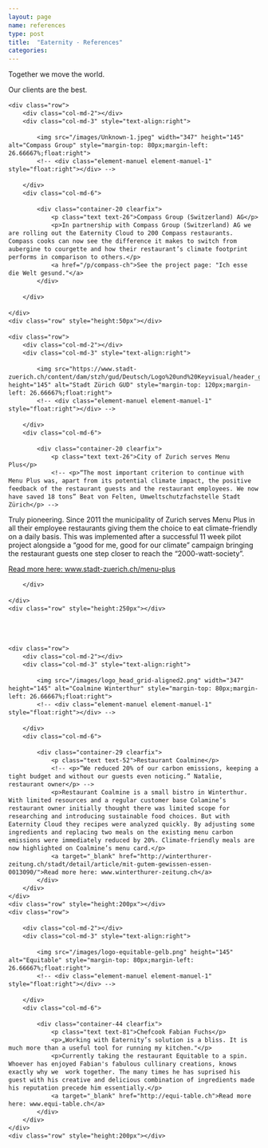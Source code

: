 ```yaml
---
layout: page
name: references
type: post
title:  "Eaternity - References"
categories: 
---
```



<div class="container-hero container-hero-4 clearfix">
	<div class="container-hero-content container-hero-content-4 clearfix">
      <p class="hero-title hero-title-5">Together we move the world.</p>
      <p class="hero-subtitle hero-subtitle-5">Our clients are the best.</p>
	</div>
</div>

<div class="container">
	
	<div class="row">
		<div class="col-md-2"></div>
		<div class="col-md-3" style="text-align:right">
			
			<img src="/images/Unknown-1.jpeg" width="347" height="145" alt="Compass Group" style="margin-top: 80px;margin-left: 26.66667%;float:right">
			<!-- <div class="element-manuel element-manuel-1" style="float:right"></div> -->

		</div>
		<div class="col-md-6">
			
			<div class="container-20 clearfix">
				<p class="text text-26">Compass Group (Switzerland) AG</p>
		        <p>In partnership with Compass Group (Switzerland) AG we are rolling out the Eaternity Cloud to 200 Compass restaurants. Compass cooks can now see the difference it makes to switch from aubergine to courgette and how their restaurant’s climate footprint performs in comparison to others.</p>
		        <a href="/p/compass-ch">See the project page: "Ich esse die Welt gesund."</a>
			</div>
			
		</div>
		
	</div>
	<div class="row" style="height:50px"></div>
	
	<div class="row">
		<div class="col-md-2"></div>
		<div class="col-md-3" style="text-align:right">
			
			<img src="https://www.stadt-zuerich.ch/content/dam/stzh/gud/Deutsch/Logo%20und%20Keyvisual/header_gud_logo.png" height="145" alt="Stadt Zürich GUD" style="margin-top: 120px;margin-left: 26.66667%;float:right">
			<!-- <div class="element-manuel element-manuel-1" style="float:right"></div> -->

		</div>
		<div class="col-md-6">
			
			<div class="container-20 clearfix">
				<p class="text text-26">City of Zurich serves Menu Plus</p>
		        <!-- <p>“The most important criterion to continue with Menu Plus was, apart from its potential climate impact, the positive feedback of the restaurant guests and the restaurant employees. We now have saved 18 tons” Beat von Felten, Umweltschutzfachstelle Stadt Zürich</p> -->
<p>Truly pioneering. Since 2011 the municipality of Zurich serves Menu Plus in all their employee restaurants giving them the choice to eat climate-friendly on a daily basis. This was implemented after a successful 11 week pilot project alongside a “good for me, good for our climate” campaign bringing the restaurant guests one step closer to reach the “2000-watt-society”.</p>
		        <a target="_blank" href="https://www.stadt-zuerich.ch/menu-plus">Read more here: www.stadt-zuerich.ch/menu-plus</a>
			</div>
			
		</div>
		
	</div>
	<div class="row" style="height:250px"></div>
	
	
	
	
	<div class="row">
		<div class="col-md-2"></div>
		<div class="col-md-3" style="text-align:right">
			
			<img src="/images/logo_head_grid-aligned2.png" width="347" height="145" alt="Coalmine Winterthur" style="margin-top: 80px;margin-left: 26.66667%;float:right">
			<!-- <div class="element-manuel element-manuel-1" style="float:right"></div> -->

		</div>
		<div class="col-md-6">

			<div class="container-29 clearfix">
				<p class="text text-52">Restaurant Coalmine</p>
		        <!-- <p>“We reduced 20% of our carbon emissions, keeping a tight budget and without our guests even noticing.” Natalie, restaurant owner</p> -->
		        <p>Restaurant Coalmine is a small bistro in Winterthur. With limited resources and a regular customer base Colamine’s restaurant owner initially thought there was limited scope for researching and introducing sustainable food choices. But with Eaternity Cloud they recipes were analyzed quickly. By adjusting some ingredients and replacing two meals on the existing menu carbon emissions were immediately reduced by 20%. Climate-friendly meals are now highlighted on Coalmine’s menu card.</p>
				<a target="_blank" href="http://winterthurer-zeitung.ch/stadt/detail/article/mit-gutem-gewissen-essen-0013090/">Read more here: www.winterthurer-zeitung.ch</a>
			</div>
		</div>
	</div>
	<div class="row" style="height:200px"></div>
	<div class="row">
		
		<div class="col-md-2"></div>
		<div class="col-md-3" style="text-align:right">
			
			<img src="/images/logo-equitable-gelb.png" height="145" alt="Equitable" style="margin-top: 80px;margin-left: 26.66667%;float:right">
			<!-- <div class="element-manuel element-manuel-1" style="float:right"></div> -->

		</div>
		<div class="col-md-6">
	
			<div class="container-44 clearfix">
				<p class="text text-81">Chefcook Fabian Fuchs</p>
				<p>„Working with Eaternity’s solution is a bliss. It is much more than a useful tool for running my kitchen."</p>
				<p>Currently taking the restaurant Equitable to a spin. Whoever has enjoyed Fabian's fabulous cullinary creations, knows exactly why we  work together. The many times he has suprised his guest with his creative and delicious combination of ingredients made his reputation precede him essentially.</p>
				<a target="_blank" href="http://equi-table.ch">Read more here: www.equi-table.ch</a>
			</div>
		</div>
	</div>
	<div class="row" style="height:200px"></div>
</div>


